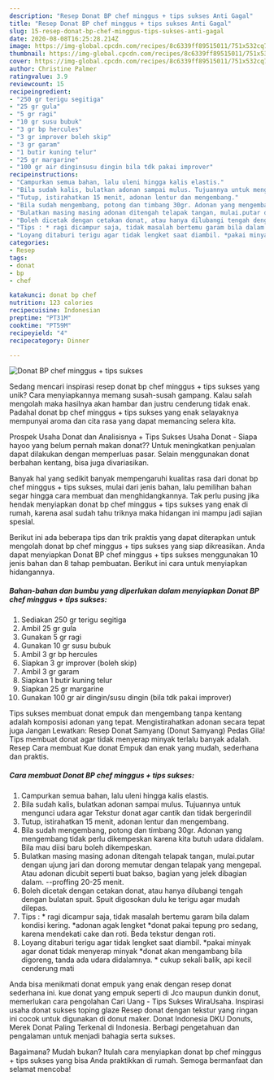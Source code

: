 ```yaml
---
description: "Resep Donat BP chef minggus + tips sukses Anti Gagal"
title: "Resep Donat BP chef minggus + tips sukses Anti Gagal"
slug: 15-resep-donat-bp-chef-minggus-tips-sukses-anti-gagal
date: 2020-08-08T16:25:28.214Z
image: https://img-global.cpcdn.com/recipes/8c6339ff89515011/751x532cq70/donat-bp-chef-minggus-tips-sukses-foto-resep-utama.jpg
thumbnail: https://img-global.cpcdn.com/recipes/8c6339ff89515011/751x532cq70/donat-bp-chef-minggus-tips-sukses-foto-resep-utama.jpg
cover: https://img-global.cpcdn.com/recipes/8c6339ff89515011/751x532cq70/donat-bp-chef-minggus-tips-sukses-foto-resep-utama.jpg
author: Christine Palmer
ratingvalue: 3.9
reviewcount: 15
recipeingredient:
- "250 gr terigu segitiga"
- "25 gr gula"
- "5 gr ragi"
- "10 gr susu bubuk"
- "3 gr bp hercules"
- "3 gr improver boleh skip"
- "3 gr garam"
- "1 butir kuning telur"
- "25 gr margarine"
- "100 gr air dinginsusu dingin bila tdk pakai improver"
recipeinstructions:
- "Campurkan semua bahan, lalu uleni hingga kalis elastis."
- "Bila sudah kalis, bulatkan adonan sampai mulus. Tujuannya untuk mengunci udara agar Tekstur donat agar cantik dan tidak bergerindil"
- "Tutup, istirahatkan 15 menit, adonan lentur dan mengembang."
- "Bila sudah mengembang, potong dan timbang 30gr. Adonan yang mengembang tidak perlu dikempeskan karena kita butuh udara didalam. Bila mau diisi baru boleh dikempeskan."
- "Bulatkan masing masing adonan ditengah telapak tangan, mulai.putar dengan ujung jari dan dorong memutar dengan telapak yang mengepal. Atau adonan dicubit seperti buat bakso, bagian yang jelek dibagian dalam. --proffing 20-25 menit."
- "Boleh dicetak dengan cetakan donat, atau hanya dilubangi tengah dengan bulatan spuit. Spuit digosokan dulu ke terigu agar mudah dilepas."
- "Tips : * ragi dicampur saja, tidak masalah bertemu garam bila dalam kondisi kering. *adonan agak lengket *donat pakai tepung pro sedang, karena mendekati cake dan roti. Beda tekstur dengan roti."
- "Loyang ditaburi terigu agar tidak lengket saat diambil. *pakai minyak agar donat tidak menyerap minyak *donat akan mengambang bila digoreng, tanda ada udara didalamnya. * cukup sekali balik, api kecil cenderung mati"
categories:
- Resep
tags:
- donat
- bp
- chef

katakunci: donat bp chef 
nutrition: 123 calories
recipecuisine: Indonesian
preptime: "PT31M"
cooktime: "PT59M"
recipeyield: "4"
recipecategory: Dinner

---
```



![Donat BP chef minggus + tips sukses](https://img-global.cpcdn.com/recipes/8c6339ff89515011/751x532cq70/donat-bp-chef-minggus-tips-sukses-foto-resep-utama.jpg)

Sedang mencari inspirasi resep donat bp chef minggus + tips sukses yang unik? Cara menyiapkannya memang susah-susah gampang. Kalau salah mengolah maka hasilnya akan hambar dan justru cenderung tidak enak. Padahal donat bp chef minggus + tips sukses yang enak selayaknya mempunyai aroma dan cita rasa yang dapat memancing selera kita.

Prospek Usaha Donat dan Analisisnya + Tips Sukses Usaha Donat - Siapa hayoo yang belum pernah makan donat?? Untuk meningkatkan penjualan dapat dilakukan dengan memperluas pasar. Selain menggunakan donat berbahan kentang, bisa juga divariasikan.

Banyak hal yang sedikit banyak mempengaruhi kualitas rasa dari donat bp chef minggus + tips sukses, mulai dari jenis bahan, lalu pemilihan bahan segar hingga cara membuat dan menghidangkannya. Tak perlu pusing jika hendak menyiapkan donat bp chef minggus + tips sukses yang enak di rumah, karena asal sudah tahu triknya maka hidangan ini mampu jadi sajian spesial.


Berikut ini ada beberapa tips dan trik praktis yang dapat diterapkan untuk mengolah donat bp chef minggus + tips sukses yang siap dikreasikan. Anda dapat menyiapkan Donat BP chef minggus + tips sukses menggunakan 10 jenis bahan dan 8 tahap pembuatan. Berikut ini cara untuk menyiapkan hidangannya.

<!--inarticleads1-->

##### Bahan-bahan dan bumbu yang diperlukan dalam menyiapkan Donat BP chef minggus + tips sukses:

1. Sediakan 250 gr terigu segitiga
1. Ambil 25 gr gula
1. Gunakan 5 gr ragi
1. Gunakan 10 gr susu bubuk
1. Ambil 3 gr bp hercules
1. Siapkan 3 gr improver (boleh skip)
1. Ambil 3 gr garam
1. Siapkan 1 butir kuning telur
1. Siapkan 25 gr margarine
1. Gunakan 100 gr air dingin/susu dingin (bila tdk pakai improver)


Tips sukses membuat donat empuk dan mengembang tanpa kentang adalah komposisi adonan yang tepat. Mengistirahatkan adonan secara tepat juga Jangan Lewatkan: Resep Donat Samyang (Donut Samyang) Pedas Gila! Tips membuat donat agar tidak menyerap minyak terlalu banyak adalah. Resep Cara membuat Kue donat Empuk dan enak yang mudah, sederhana dan praktis. 

<!--inarticleads2-->

##### Cara membuat Donat BP chef minggus + tips sukses:

1. Campurkan semua bahan, lalu uleni hingga kalis elastis.
1. Bila sudah kalis, bulatkan adonan sampai mulus. Tujuannya untuk mengunci udara agar Tekstur donat agar cantik dan tidak bergerindil
1. Tutup, istirahatkan 15 menit, adonan lentur dan mengembang.
1. Bila sudah mengembang, potong dan timbang 30gr. Adonan yang mengembang tidak perlu dikempeskan karena kita butuh udara didalam. Bila mau diisi baru boleh dikempeskan.
1. Bulatkan masing masing adonan ditengah telapak tangan, mulai.putar dengan ujung jari dan dorong memutar dengan telapak yang mengepal. Atau adonan dicubit seperti buat bakso, bagian yang jelek dibagian dalam. --proffing 20-25 menit.
1. Boleh dicetak dengan cetakan donat, atau hanya dilubangi tengah dengan bulatan spuit. Spuit digosokan dulu ke terigu agar mudah dilepas.
1. Tips : * ragi dicampur saja, tidak masalah bertemu garam bila dalam kondisi kering. *adonan agak lengket *donat pakai tepung pro sedang, karena mendekati cake dan roti. Beda tekstur dengan roti.
1. Loyang ditaburi terigu agar tidak lengket saat diambil. *pakai minyak agar donat tidak menyerap minyak *donat akan mengambang bila digoreng, tanda ada udara didalamnya. * cukup sekali balik, api kecil cenderung mati


Anda bisa menikmati donat empuk yang enak dengan resep donat sederhana ini. kue donat yang empuk seperti di Jco maupun dunkin donut, memerlukan cara pengolahan Cari Uang - Tips Sukses WiraUsaha. Inspirasi usaha donat sukses toping glaze Resep donat dengan tekstur yang ringan ini cocok untuk digunakan di donut maker. Donat Indonesia DKU Donuts, Merek Donat Paling Terkenal di Indonesia. Berbagi pengetahuan dan pengalaman untuk menjadi bahagia serta sukses. 

Bagaimana? Mudah bukan? Itulah cara menyiapkan donat bp chef minggus + tips sukses yang bisa Anda praktikkan di rumah. Semoga bermanfaat dan selamat mencoba!
